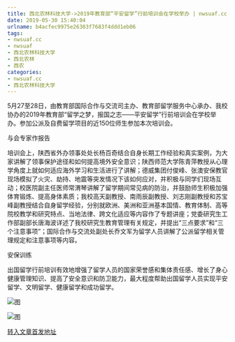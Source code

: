 ```yaml
---
title: 西北农林科技大学->2019年教育部“平安留学”行前培训会在学校举办 | nwsuaf.cc
date: 2019-05-30 15:40:04
urlname: b4acfec9975e26303f7683f4ddd1eb06
tags: 
- nwsuaf.cc
- nwsuaf
- 西北农林科技大学
- 西北农林
- 西农
categories:
- nwsuaf.cc
- 西北农林科技大学
---
```



5月27至28日，由教育部国际合作与交流司主办、教育部留学服务中心承办、我校协办的2019年教育部“留学之梦，报国之志——平安留学”行前培训会在学校举办。参加公派及自费留学项目的近150位师生参加本次培训会。

与会专家作报告

培训会上，陕西省外办领事处处长杨百奇结合自身长期工作经验和真实案例，为大家讲解了领事保护途径和如何提高境外安全意识；陕西师范大学陈青萍教授从心理学角度上就如何适应海外学习和生活进行了讲解；德威集团付俊峰、张澳安保教官现场模拟了火灾、劫持、地震等突发情况下该如何应对，并积极与同学们现场互动；校医院副主任医师常渭琴讲解了留学期间常见病的防治，并鼓励师生积极加强体育锻炼、提高身体素质；我校高天副教授、南雨辰副教授、刘志刚副教授和苏宝峰副教授结合自身留学经验，分别就欧洲、美洲和亚洲基本国情、教育体制、高等院校教学和研究特点、当地法律、跨文化适应等内容作了专题讲座；党委研究生工作部副部长唐海波详述了我校研究生教育管理有关规定，并提出“三点要求”和“三个注意事项”；国际合作与交流处副处长乔文军为留学人员讲解了公派留学相关管理规定和注意事项等内容。

安保训练

出国留学行前培训有效地增强了留学人员的国家荣誉感和集体责任感、增长了身心健康管理知识、提高了安全意识和防卫能力，最大程度帮助出国留学人员实现平安留学、文明留学、健康留学和成功留学。



![图](https://news.nwsuaf.edu.cn/images/content/2019-05/20190530101240061325.jpg)

![图](https://news.nwsuaf.edu.cn/images/content/2019-05/20190530103326592716.jpg)

[转入文章首发地址](https://news.nwsuaf.edu.cn/xnxw/89923.htm)